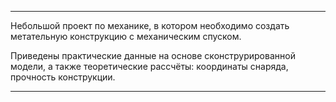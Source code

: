 -------------------------------------------------------------------------------------------------------------------------

Небольшой проект по механике, в котором необходимо создать метательную конструкцию с механическим спуском.

Приведены практические данные на основе сконструрированной модели, 
а также теоретические рассчёты: координаты снаряда, прочность конструкции.

-------------------------------------------------------------------------------------------------------------------------

